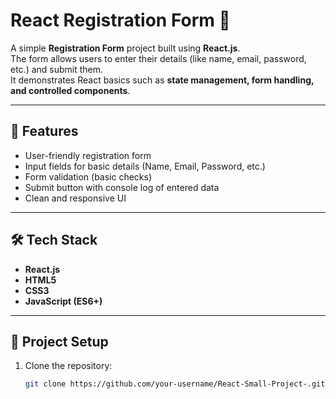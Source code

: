 # React Registration Form 🚀

A simple **Registration Form** project built using **React.js**.  
The form allows users to enter their details (like name, email, password, etc.) and submit them.  
It demonstrates React basics such as **state management, form handling, and controlled components**.

---

## 📌 Features
- User-friendly registration form  
- Input fields for basic details (Name, Email, Password, etc.)  
- Form validation (basic checks)  
- Submit button with console log of entered data  
- Clean and responsive UI  

---

## 🛠️ Tech Stack
- **React.js**
- **HTML5**
- **CSS3**
- **JavaScript (ES6+)**

---

## 📂 Project Setup

1. Clone the repository:
   ```bash
   git clone https://github.com/your-username/React-Small-Project-.git
